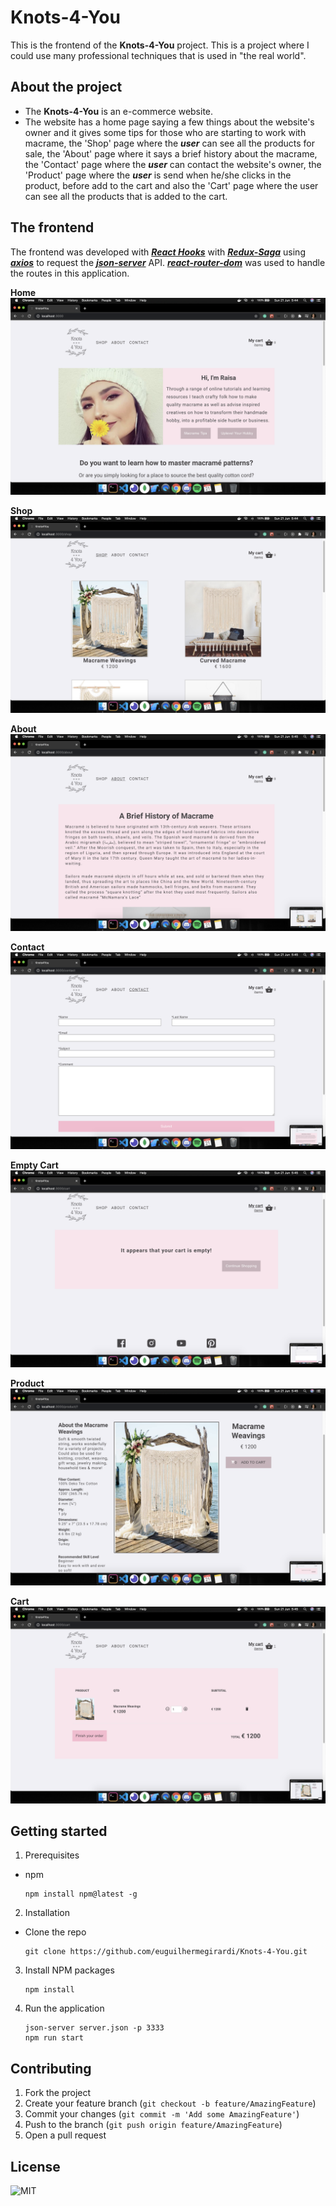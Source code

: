 # Knots-4-You

This is the frontend of the **Knots-4-You** project.
This is a project where I could use many professional techniques that is used in "the real world".

## About the project

- The **Knots-4-You** is an e-commerce website.
- The website has a home page saying a few things about the website's owner and it gives some tips for those who are starting to work with macrame, the 'Shop' page where the **_user_** can see all the products for sale, the 'About' page where it says a brief history about the macrame, the 'Contact' page where the **_user_** can contact the website's owner, the 'Product' page where the **_user_** is send when he/she clicks in the product, before add to the cart and also the 'Cart' page where the user can see all the products that is added to the cart.

## The frontend

The frontend was developed with [**_React Hooks_**](https://reactjs.org/docs/hooks-intro.html) with [**_Redux-Saga_**](https://redux-saga.js.org/) using [**_axios_**](https://www.npmjs.com/package/axios) to request the [**_json-server_**](https://www.npmjs.com/package/json-server) API.
[**_react-router-dom_**](https://www.npmjs.com/package/react-router-dom) was used to handle the routes in this application.

**Home**
![home](.github/home.png)

**Shop**
![shop](.github/shop.png)

**About**
![about](.github/about.png)

**Contact**
![contact](.github/contact.png)

**Empty Cart**
![emptycart](.github/emptycart.png)

**Product**
![product](.github/product.png)

**Cart**
![cart](.github/cart.png)

## Getting started

1.  Prerequisites

- npm

      npm install npm@latest -g

2. Installation

- Clone the repo

      git clone https://github.com/euguilhermegirardi/Knots-4-You.git

3. Install NPM packages

       npm install

4. Run the application

       json-server server.json -p 3333 
       npm run start

## Contributing

1.  Fork the project
2.  Create your feature branch (`git checkout -b feature/AmazingFeature`)
3.  Commit your changes (`git commit -m 'Add some AmazingFeature'`)
4.  Push to the branch (`git push origin feature/AmazingFeature`)
5.  Open a pull request

## License

![MIT](https://img.shields.io/badge/License-MIT-blue.svg)
